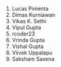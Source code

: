 1. Lucas Pimenta
2. Dimas Kurniawan
3. Vikas K. Sethi
4. Vipul Gupta
5. rcoder23
6. Vrinda Gupta
7. Vishal Gupta
8. Viivek Uppalapu
9. Saksham Saxena
